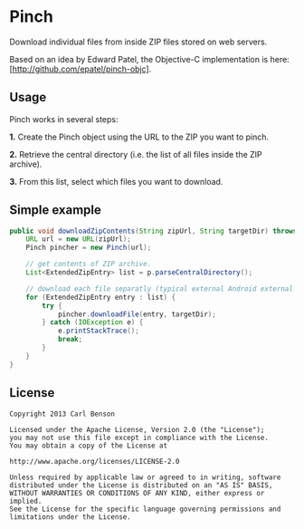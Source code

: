 Pinch
=====

Download individual files from inside ZIP files stored on web servers.

Based on an idea by Edward Patel, the Objective-C implementation is here: [http://github.com/epatel/pinch-objc].

Usage
-----

Pinch works in several steps:

__1.__  Create the Pinch object using the URL to the ZIP you want to pinch.

__2.__  Retrieve the central directory (i.e. the list of all files inside the ZIP archive).

__3.__  From this list, select which files you want to download.

Simple example
------
```java
public void downloadZipContents(String zipUrl, String targetDir) throws MalformedURLException  {
    URL url = new URL(zipUrl);
    Pinch pincher = new Pinch(url);

    // get contents of ZIP archive.
    List<ExtendedZipEntry> list = p.parseCentralDirectory();

    // download each file separatly (typical external Android external storage path).
    for (ExtendedZipEntry entry : list) {
        try {
            pincher.downloadFile(entry, targetDir);
        } catch (IOException e) {
            e.printStackTrace();
            break;
        }
    }
}
```

License
-------

    Copyright 2013 Carl Benson
    
    Licensed under the Apache License, Version 2.0 (the "License");
    you may not use this file except in compliance with the License.
    You may obtain a copy of the License at
    
    http://www.apache.org/licenses/LICENSE-2.0
    
    Unless required by applicable law or agreed to in writing, software
    distributed under the License is distributed on an "AS IS" BASIS,
    WITHOUT WARRANTIES OR CONDITIONS OF ANY KIND, either express or implied.
    See the License for the specific language governing permissions and
    limitations under the License.
